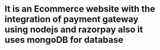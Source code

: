 ﻿# It is an Ecommerce website with the integration of payment gateway using nodejs and razorpay also it uses mongoDB for database
 
